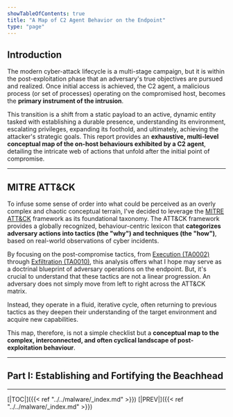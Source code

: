 ```yaml
---
showTableOfContents: true
title: "A Map of C2 Agent Behavior on the Endpoint"
type: "page"
---
```


## Introduction

The modern cyber-attack lifecycle is a multi-stage campaign, but it is within the post-exploitation phase that an adversary's true objectives are pursued and realized. Once initial access is achieved, the C2 agent, a malicious process (or set of processes) operating on the compromised host, becomes the **primary instrument of the intrusion**.

This transition is a shift from a static payload to an active, dynamic entity tasked with establishing a durable presence, understanding its environment, escalating privileges, expanding its foothold, and ultimately, achieving the attacker's strategic goals. 
This report provides an **exhaustive, multi-level conceptual map of the on-host behaviours exhibited by a C2 agent**, detailing the intricate web of actions that unfold after the initial point of compromise.

---

## MITRE ATT&CK

To infuse some sense of order into what could be perceived as an overly complex and chaotic conceptual terrain, 
I've decided to leverage the [MITRE ATT&CK](https://attack.mitre.org) framework as its foundational taxonomy.
The ATT&CK framework provides a globally recognized, behaviour-centric lexicon that **categorizes adversary actions into tactics (the "why") and techniques (the "how")**, based on real-world observations of cyber incidents.

By focusing on the post-compromise tactics, from [Execution (TA0002)](https://attack.mitre.org/tactics/TA0002/) through 
[Exfiltration (TA0010)](https://attack.mitre.org/tactics/TA0010/), this analysis offers what I hope may serve as a 
doctrinal blueprint of adversary operations on the endpoint. 
But, it's crucial to understand that these tactics are not a linear progression. An adversary does not simply move from left to right across the ATT&CK matrix.

Instead, they operate in a fluid, iterative cycle, often returning to previous tactics as they deepen their understanding of the target environment and acquire new capabilities.


This map, therefore, is not a simple checklist but a **conceptual map to the complex, interconnected, and often cyclical landscape of post-exploitation behaviour**.


---

## Part I: Establishing and Fortifying the Beachhead











---
[|TOC|]({{< ref "../../malware/_index.md" >}})
[|PREV|]({{< ref "../../malware/_index.md" >}})

